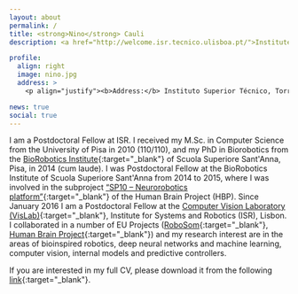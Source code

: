 ```yaml
---
layout: about
permalink: /
title: <strong>Nino</strong> Cauli
description: <a href="http://welcome.isr.tecnico.ulisboa.pt/">Institute for Systems and Robotics (ISR/IST), LARSyS, Instituto Superior Técnico, Univ Lisboa.</a><br/><b>ncauli@isr.ist.utl.pt - nigno17@gmail.com</b></p>

profile:
  align: right
  image: nino.jpg
  address: >
    <p align="justify"><b>Address:</b> Instituto Superior Técnico, Torre Norte, 7<sup>th</sup> floor, Av. Rovisco Pais n<sup>o</sup>1, 1049-001, Lisboa, Portugal.</p>

news: true
social: true
---
```


I am a Postdoctoral Fellow at ISR. I received my M.Sc. in Computer Science from the University of Pisa in 2010 (110/110), and my PhD in Biorobotics from the [BioRobotics Institute](https://www.santannapisa.it/en/institute/biorobotics/biorobotics-institute){:target="\_blank"} of Scuola Superiore Sant'Anna, Pisa, in 2014 (cum laude). I was Postdoctoral Fellow at the BioRobotics Institute of Scuola Superiore Sant'Anna from 2014 to 2015, where I was involved in the subproject [“SP10 – Neurorobotics platform”](https://neurorobotics.net/){:target="\_blank"} of the Human Brain Project (HBP). Since January 2016 I am a Postdoctoral Fellow at the [Computer Vision Laboratory (VisLab)](http://vislab.isr.ist.utl.pt/){:target="\_blank"}, Institute for Systems and Robotics (ISR), Lisbon. I collaborated in a number of EU Projects ([RoboSom](https://cordis.europa.eu/project/rcn/93814_en.html){:target="\_blank"}, [Human Brain Project](https://www.humanbrainproject.eu/en/){:target="\_blank"}) and my research interest are in the areas of bioinspired robotics, deep neural networks and machine learning, computer vision, internal models and predictive controllers.

If you are interested in my full CV, please download it from the following [link](../assets/pdf/CV.pdf){:target="\_blank"}.
